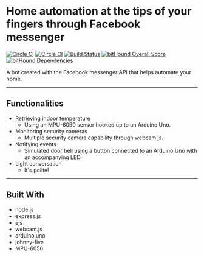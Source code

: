 # Home automation at the tips of your fingers through Facebook messenger
[![Circle CI](https://circleci.com/gh/Eaton-Software/messenger-home.svg?style=svg)](https://circleci.com/gh/Eaton-Software/messenger-home)
[![Circle CI](https://circleci.com/gh/Eaton-Software/messenger-home/tree/develop.svg?style=svg)](https://circleci.com/gh/Eaton-Software/messenger-home/tree/develop)
[![Build Status](https://travis-ci.org/Eaton-Software/messenger-home.svg?branch=develop)](https://travis-ci.org/Eaton-Software/messenger-home)
[![bitHound Overall Score](https://www.bithound.io/github/Eaton-Software/messenger-home/badges/score.svg)](https://www.bithound.io/github/Eaton-Software/messenger-home)
[![bitHound Dependencies](https://www.bithound.io/github/Eaton-Software/messenger-home/badges/dependencies.svg)](https://www.bithound.io/github/Eaton-Software/messenger-home/master/dependencies/npm)

A bot created with the Facebook messenger API that helps automate your home.

----
## Functionalities
- Retrieving indoor temperature
  - Using an MPU-6050 sensor hooked up to an Arduino Uno.
- Monitoring security cameras
  - Multiple security camera capability through webcam.js.
- Notifying events
  - Simulated door bell using a button connected to an Arduino Uno with an accompanying LED.
- Light conversation
  - It's polite!

----
## Built With
- node.js
- express.js
- ejs
- webcam.js
- arduino uno
- johnny-five
- MPU-6050

